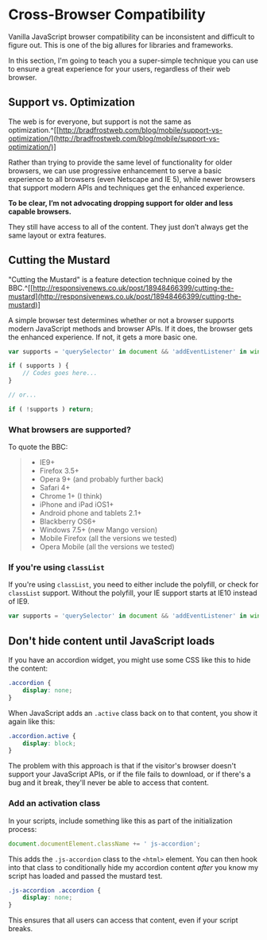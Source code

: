
# Cross-Browser Compatibility

Vanilla JavaScript browser compatibility can be inconsistent and difficult to figure out. This is one of the big allures for libraries and frameworks.

In this section, I'm going to teach you a super-simple technique you can use to ensure a great experience for your users, regardless of their web browser.

## Support vs. Optimization

The web is for everyone, but support is not the same as optimization.^[[http://bradfrostweb.com/blog/mobile/support-vs-optimization/](http://bradfrostweb.com/blog/mobile/support-vs-optimization/)]

Rather than trying to provide the same level of functionality for older browsers, we can use progressive enhancement to serve a basic experience to all browsers (even Netscape and IE 5), while newer browsers that support modern APIs and techniques get the enhanced experience.

**To be clear, I’m not advocating dropping support for older and less capable browsers.**

They still have access to all of the content. They just don’t always get the same layout or extra features.


## Cutting the Mustard

"Cutting the Mustard" is a feature detection technique coined by the BBC.^[[http://responsivenews.co.uk/post/18948466399/cutting-the-mustard](http://responsivenews.co.uk/post/18948466399/cutting-the-mustard)]

A simple browser test determines whether or not a browser supports modern JavaScript methods and browser APIs. If it does, the browser gets the enhanced experience. If not, it gets a more basic one.

```javascript
var supports = 'querySelector' in document && 'addEventListener' in window;

if ( supports ) {
	// Codes goes here...
}

// or...

if ( !supports ) return;
```



### What browsers are supported?

To quote the BBC:

> - IE9+
> - Firefox 3.5+
> - Opera 9+ (and probably further back)
> - Safari 4+
> - Chrome 1+ (I think)
> - iPhone and iPad iOS1+
> - Android phone and tablets 2.1+
> - Blackberry OS6+
> - Windows 7.5+ (new Mango version)
> - Mobile Firefox (all the versions we tested)
> - Opera Mobile (all the versions we tested)

### If you're using `classList`

If you're using `classList`, you need to either include the polyfill, or check for `classList` support. Without the polyfill, your IE support starts at IE10 instead of IE9.

```javascript
var supports = 'querySelector' in document && 'addEventListener' in window && 'classList' in document.createElement('_');
```


## Don't hide content until JavaScript loads

If you have an accordion widget, you might use some CSS like this to hide the content:

```css
.accordion {
	display: none;
}
```

When JavaScript adds an `.active` class back on to that content, you show it again like this:

```css
.accordion.active {
	display: block;
}
```

The problem with this approach is that if the visitor's browser doesn't support your JavaScript APIs, or if the file fails to download, or if there's a bug and it break, they'll never be able to access that content.

### Add an activation class

In your scripts, include something like this as part of the initialization process:

```javascript
document.documentElement.className += ' js-accordion';
```

This adds the `.js-accordion` class to the `<html>` element. You can then hook into that class to conditionally hide my accordion content *after* you know my script has loaded and passed the mustard test.

```css
.js-accordion .accordion {
	display: none;
}
```

This ensures that all users can access that content, even if your script breaks.
